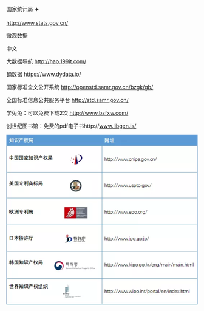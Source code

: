 国家统计局 :airplane:

http://www.stats.gov.cn/

微观数据

中文

大数据导航 http://hao.199it.com/

镝数据 https://www.dydata.io/

国家标准全文公开系统 http://openstd.samr.gov.cn/bzgk/gb/

全国标准信息公共服务平台 http://std.samr.gov.cn/

学兔兔：可以免费下载2次  http://www.bzfxw.com/

创世纪图书馆：免费的pdf电子书http://www.libgen.is/ 

 ![图片](images/640.webp)


